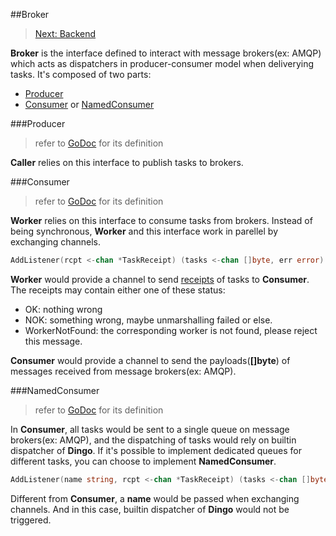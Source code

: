 ##Broker
> [Next: Backend](backend.md)

__Broker__ is the interface defined to interact with message brokers(ex: AMQP) which acts as dispatchers in producer-consumer model when deliverying tasks. It's composed of two parts:
 - [Producer](broker.md#producer)
 - [Consumer](broker.md#consumer) or [NamedConsumer](broker.md#namedconsumer)

###Producer
> refer to [GoDoc](https://godoc.org/github.com/mission-liao/dingo#Producer) for its definition

__Caller__ relies on this interface to publish tasks to brokers.

###Consumer
> refer to [GoDoc](https://godoc.org/github.com/mission-liao/dingo#Consumer) for its definition

__Worker__ relies on this interface to consume tasks from brokers. Instead of being synchronous, __Worker__ and this interface work in parellel by exchanging channels.
```go
AddListener(rcpt <-chan *TaskReceipt) (tasks <-chan []byte, err error)
```
__Worker__ would provide a channel to send [receipts](https://godoc.org/github.com/mission-liao/dingo#TaskReceipt) of tasks to __Consumer__. The receipts may contain either one of these status:
 - OK: nothing wrong
 - NOK: something wrong, maybe unmarshalling failed or else.
 - WorkerNotFound: the corresponding worker is not found, please reject this message.

__Consumer__ would provide a channel to send the payloads(__[]byte__) of messages received from message brokers(ex: AMQP).

###NamedConsumer
> refer to [GoDoc](https://godoc.org/github.com/mission-liao/dingo#NamedConsumer) for its definition

In __Consumer__, all tasks would be sent to a single queue on message brokers(ex: AMQP), and the dispatching of tasks would rely on builtin dispatcher of __Dingo__. If it's possible to implement dedicated queues for different tasks, you can choose to implement __NamedConsumer__.
```go
AddListener(name string, rcpt <-chan *TaskReceipt) (tasks <-chan []byte, err error)
```
Different from __Consumer__, a __name__ would be passed when exchanging channels. And in this case, builtin dispatcher of __Dingo__ would not be triggered.
